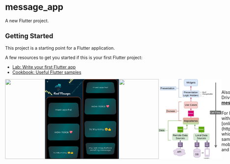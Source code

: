 # message_app

A new Flutter project.

## Getting Started

This project is a starting point for a Flutter application.

A few resources to get you started if this is your first Flutter project:

- [Lab: Write your first Flutter app](https://flutter.dev/docs/get-started/codelab)
- [Cookbook: Useful Flutter samples](https://flutter.dev/docs/cookbook)

<div style="display:flex">
<img src="assets/chatApp1.gif" width="130" height="260">
<img src="assets/chatApp2.2.jpg" width="130" height="260">
<img src="assets/chatApp2.1.jpg" width="130" height="260">
<img src="assets/chatApp3.gif" width="130" height="260">
<img src="assets/clean_architecture.png" width="210" height="260">
<div>
 
<br>
<br>
Also adding My Google Drive Link --><b> <u><a href="https://drive.google.com/file/d/1IqDe7IswlTHCs-g9lCHgjwaZWlFIpRXL/view?usp=drivesdk"> message_app Link </a></u></b>
<br>
<br>
For help getting started with Flutter, view our
[online documentation](https://flutter.dev/docs), which offers tutorials,
samples, guidance on mobile development, and a full API reference.

